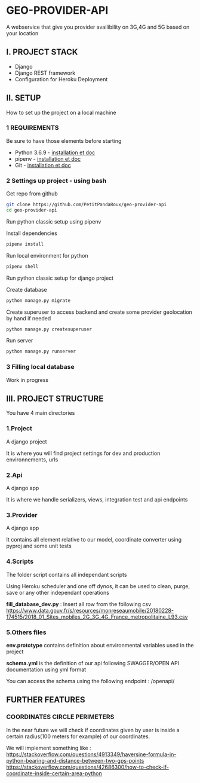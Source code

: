 # GEO-PROVIDER-API

A webservice that give you provider availibility on 3G,4G and 5G based on your location

## I. PROJECT STACK

- Django
- Django REST framework
- Configuration for Heroku Deployment

## II. SETUP

How to set up the project on a local machine

### 1 REQUIREMENTS

Be sure to have those elements before starting

- Python 3.6.9 - [installation et doc](https://wiki.python.org/moin/BeginnersGuide)
- pipenv - [installation et doc](https://virtualenv.pypa.io/en/latest/)
- Git - [installation et doc](https://git-scm.com/book/en/v2/Getting-Started-Installing-Git)

### 2 Settings up project - using bash

Get repo from github

```bash
git clone https://github.com/PetitPandaRoux/geo-provider-api
cd geo-provider-api
```

Run python classic setup using pipenv

Install dependencies

```bash
pipenv install
```

Run local environment for python

```bash
pipenv shell
```

Run python classic setup for django project

Create database

```bash
python manage.py migrate
```

Create superuser to access backend and create some provider geolocation by hand if needed

```bash
python manage.py createsuperuser
```

Run server

```bash
python manage.py runserver
```

### 3 Filling local database

Work in progress

## III. PROJECT STRUCTURE

You have 4 main directories

### 1.Project

A django project

It is where you will find project settings for dev and production environnements, urls

### 2.Api

A django app

It is where we handle serializers, views, integration test and api endpoints

### 3.Provider

A django app

It contains all element relative to our model, coordinate converter using pyproj and some unit tests

### 4.Scripts

The folder script contains all independant scripts

Using Heroku scheduler and one off dynos, it can be used to clean, purge, save or any other independant operations

**fill_database_dev.py** : Insert all row from the following csv https://www.data.gouv.fr/s/resources/monreseaumobile/20180228-174515/2018_01_Sites_mobiles_2G_3G_4G_France_metropolitaine_L93.csv

### 5.Others files

**env.prototype** contains definition about environmental variables used in the project

**schema.yml** is the definition of our api following SWAGGER/OPEN API documentation using yml format

You can access the schema using the following endpoint : /openapi/

## FURTHER FEATURES

### COORDINATES CIRCLE PERIMETERS

In the near future we will check if coordinates given by user is inside a certain radius(100 meters for example) of our coordinates.

We will implement something like :
https://stackoverflow.com/questions/4913349/haversine-formula-in-python-bearing-and-distance-between-two-gps-points
https://stackoverflow.com/questions/42686300/how-to-check-if-coordinate-inside-certain-area-python
